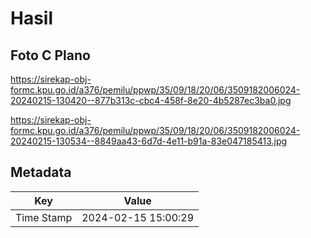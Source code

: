 # Hasil

## Foto C Plano

https://sirekap-obj-formc.kpu.go.id/a376/pemilu/ppwp/35/09/18/20/06/3509182006024-20240215-130420--877b313c-cbc4-458f-8e20-4b5287ec3ba0.jpg

https://sirekap-obj-formc.kpu.go.id/a376/pemilu/ppwp/35/09/18/20/06/3509182006024-20240215-130534--8849aa43-6d7d-4e11-b91a-83e047185413.jpg


## Metadata

| Key        | Value               |
| ---------- | ------------------- |
| Time Stamp | 2024-02-15 15:00:29 |



